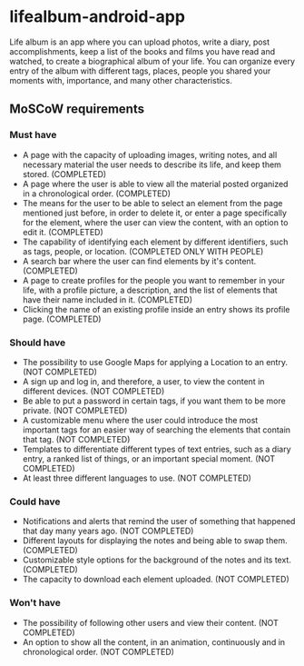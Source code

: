 # lifealbum-android-app


Life album is an app where you can upload photos, write a diary, post accomplishments, keep a list of the books and films you have read and watched, to create a biographical album of your life. You can organize every entry of the album with different tags, places, people you shared your moments with, importance, and many other characteristics.

## MoSCoW requirements

### Must have
- A page with the capacity of uploading images, writing notes, and all necessary material the user needs to describe its life, and keep them stored. (COMPLETED)
- A page where the user is able to view all the material posted organized in a chronological order. (COMPLETED)
- The means for the user to be able to select an element from the page mentioned just before, in order to delete it, or enter a page specifically for the element, where the user can view the content, with an option to edit it. (COMPLETED)
- The capability of identifying each element by different identifiers, such as tags, people, or location. (COMPLETED ONLY WITH PEOPLE)
- A search bar where the user can find elements by it's content. (COMPLETED)
- A page to create profiles for the people you want to remember in your life, with a profile picture, a description, and the list of elements that have their name included in it. (COMPLETED)
- Clicking the name of an existing profile inside an entry shows its profile page. (COMPLETED)

### Should have
- The possibility to use Google Maps for applying a Location to an entry. (NOT COMPLETED)
- A sign up and log in, and therefore, a user, to view the content in different devices. (NOT COMPLETED)
- Be able to put a password in certain tags, if you want them to be more private. (NOT COMPLETED)
- A customizable menu where the user could introduce the most important tags for an easier way of searching the elements that contain that tag. (NOT COMPLETED)
- Templates to differentiate different types of text entries, such as a diary entry, a ranked list of things, or an important special moment. (NOT COMPLETED)
- At least three different languages to use. (NOT COMPLETED)

### Could have
- Notifications and alerts that remind the user of something that happened that day many years ago. (NOT COMPLETED)
- Different layouts for displaying the notes and being able to swap them. (COMPLETED)
- Customizable style options for the background of the notes and its text. (COMPLETED)
- The capacity to download each element uploaded. (NOT COMPLETED)

### Won't have
- The possibility of following other users and view their content. (NOT COMPLETED)
- An option to show all the content, in an animation, continuously and in chronological order. (NOT COMPLETED)
